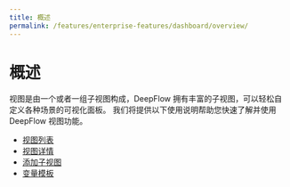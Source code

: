 ```yaml
---
title: 概述
permalink: /features/enterprise-features/dashboard/overview/
---
```


# 概述

视图是由一个或者一组子视图构成，DeepFlow 拥有丰富的子视图，可以轻松自定义各种场景的可视化面板。
我们将提供以下使用说明帮助您快速了解并使用 DeepFlow 视图功能。

- [视图列表](./list/)
- [视图详情](./use/)
- [添加子视图](./add-panel/)
- [变量模板](./variable-template/)


